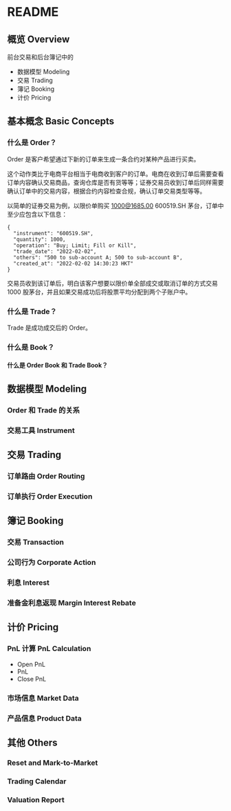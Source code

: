 README
====

## 概览 Overview

前台交易和后台簿记中的

- 数据模型 Modeling
- 交易 Trading
- 簿记 Booking
- 计价 Pricing

## 基本概念 Basic Concepts

### 什么是 Order？

Order 是客户希望通过下新的订单来生成一条合约对某种产品进行买卖。 

这个动作类比于电商平台相当于电商收到客户的订单。电商在收到订单后需要查看订单内容确认交易商品，查询仓库是否有货等等；证券交易员收到订单后同样需要确认订单中的交易内容，根据合约内容检查合规，确认订单交易类型等等。

以简单的证券交易为例，以限价单购买 1000@1685.00 600519.SH 茅台，订单中至少应包含以下信息：

```
{
  "instrument": "600519.SH",
  "quantity": 1000,
  "operation": "Buy; Limit; Fill or Kill",
  "trade_date": "2022-02-02",
  "others": "500 to sub-account A; 500 to sub-account B",
  "created_at": "2022-02-02 14:30:23 HKT"
}
```

交易员收到该订单后，明白该客户想要以限价单全部成交或取消订单的方式交易 1000 股茅台，并且如果交易成功后将股票平均分配到两个子账户中。

### 什么是 Trade？

Trade 是成功成交后的 Order。

### 什么是 Book？

#### 什么是 Order Book 和 Trade Book？

## 数据模型 Modeling

### Order 和 Trade 的关系

### 交易工具 Instrument

## 交易 Trading

### 订单路由 Order Routing

### 订单执行 Order Execution

## 簿记 Booking

### 交易 Transaction

### 公司行为 Corporate Action

### 利息 Interest

### 准备金利息返现 Margin Interest Rebate

## 计价 Pricing

### PnL 计算 PnL Calculation

- Open PnL
- PnL
- Close PnL

### 市场信息 Market Data

### 产品信息 Product Data

## 其他 Others

### Reset and Mark-to-Market
### Trading Calendar
### Valuation Report